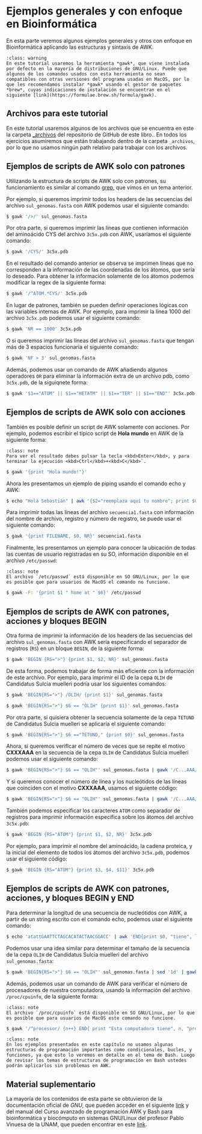 # Ejemplos generales y con enfoque en Bioinformática

En esta parte veremos algunos ejemplos generales y otros con enfoque en Bioinformática aplicando las estructuras y sintaxis de AWK.

```{admonition} Advertencia
:class: warning
En este tutorial usaremos la herramienta *gawk*, que viene instalada por defecto en la mayoría de distribuciones de GNU/Linux. Puede que algunos de los comandos usados con esta herramienta no sean compatibles con otras versiones del programa usadas en MacOS, por lo que les recomendamos instalar *gawk* usando el gestor de paquetes *brew*, cuyas indicaciones de instalación se encuentran en el siguiente [link](https://formulae.brew.sh/formula/gawk).
```

## Archivos para este tutorial

En este tutorial usaremos algunos de los archivos que se encuentra en este la carpeta [_archivos](https://github.com/RSG-Ecuador/HerrComp4Bioinfo/Libro/Contenidos/_archivos/) del repositorio de GitHub de este libro.. En todos los ejercicios asumiremos que están trabajando dentro de la carpeta `_archivos`, por lo que no usamos ningún path relativo para trabajar con los archivos.

## Ejemplos de scripts de AWK solo con patrones

Utilizando la estructura de scripts de AWK solo con patrones, su funcionamiento es similar al comando [grep](https://rsg-ecuador.github.io/unix.bioinfo.rsgecuador/content/Curso_basico/04_Procesamiento_ficheros_regex_pipes/4_Grep.html), que vimos en un tema anterior.

Por ejemplo, si queremos imprimir todos los headers de las secuencias del archivo `sul_genomas.fasta` con AWK podemos usar el siguiente comando:

```bash
$ gawk '/>/' sul_genomas.fasta
```

Por otra parte, si queremos imprimir las líneas que contienen información del aminoácido CYS del archivo `3c5x.pdb` con AWK, usaríamos el siguiente comando:

```bash
$ gawk '/CYS/' 3c5x.pdb
```

En el resultado del comando anterior se observa se imprimen líneas que no corresponden a la información de las coordenadas de los átomos, que sería lo deseado. Para obtener la información solamente de los átomos podemos modificar la regex de la siguiente forma:

```bash
$ gawk '/^ATOM.*CYS/' 3c5x.pdb
```

En lugar de patrones, también se pueden definir operaciones lógicas con las variables internas de AWK. Por ejemplo, para imprimir la línea 1000 del archivo `3c5x.pdb` podemos usar el siguiente comando:

```bash
$ gawk 'NR == 1000' 3c5x.pdb
```

O si queremos imprimir las líneas del archivo `sul_genomas.fasta` que tengan más de 3 espacios funcionaría el siguiente comando:

```bash
$ gawk 'NF > 3' sul_genomas.fasta
```

Además, podemos usar un comando de AWK añadiendo algunos operadores `OR` para eliminar la información extra de un archivo pdb, como `3c5x.pdb`, de la siguiqnete forma:

```bash
$ gawk '$1=="ATOM" || $1=="HETATM" || $1=="TER" || $1=="END"' 3c5x.pdb > 3c5x_clean.pdb
```

## Ejemplos de scripts de AWK solo con acciones

También es posible definir un script de AWK solamente con acciones. Por ejemplo, podemos escribir el típico script de **Hola mundo** en AWK de la siguiente forma:

```{admonition} Nota
:class: note
Para ver el resultado debes pulsar la tecla <kbd>Enter</kbd>, y para terminar la ejecución <kbd>Ctrl</kbd>+<kbd>C</kbd>`. 
```

```bash
$ gawk '{print "Hola mundo!"}' 
```

Ahora les presentamos un ejemplo de piping usando el comando echo y AWK:

```bash
$ echo "Hola Sebastián" | awk '{$2="reemplaza aquí tu nombre"; print $0}'
```

Para imprimir todas las líneas del archivo `secuencia1.fasta` con información del nombre de archivo, registro y número de registro, se puede usar el siguiente comando:

```bash
$ gawk '{print FILENAME, $0, NR}' secuencia1.fasta
```

Finalmente, les presentamos un ejemplo para conocer la ubicación de todas las cuentas de usuario registradas en su SO, información disponible en el archivo `/etc/passwd`:

```{admonition} Nota
:class: note
El archivo `/etc/passwd` está disponible en SO GNU/Linux, por lo que es posible que para usuarios de MacOS el comando no funcione.  
```

```bash
$ gawk -F: '{print $1 " home at " $6}' /etc/passwd
```

## Ejemplos de scripts de AWK con patrones, acciones y bloques BEGIN

Otra forma de imprimir la información de los headers de las secuencias del archivo `sul_genomas.fasta` con AWK sería especificando el separador de registros (`RS`) en un bloque `BEGIN`, de la siguiente forma:

```bash
$ gawk 'BEGIN {RS=">"} {print $1, $2, NR}' sul_genomas.fasta
```

De esta forma, podemos trabajar de forma más eficiente con la información de este archivo. Por ejemplo, para imprimir el ID de la cepa `OLIH` de Candidatus Sulcia muelleri podría usar los siguientes comandos:

```bash
$ gawk 'BEGIN{RS=">"} /OLIH/ {print $1}' sul_genomas.fasta
```

```bash
$ gawk 'BEGIN{RS=">"} $6 == "OLIH" {print $1}' sul_genomas.fasta
```

Por otra parte, si quisiera obtener la secuencia solamente de la cepa `TETUND` de Candidatus Sulcia muelleri se aplicaría el siguiente comando:

```bash
$ gawk 'BEGIN{RS=">"} $6 =="TETUND," {print $0}' sul_genomas.fasta
```

Ahora, si queremos verifIcar el número de veces que se repite el motivo **CXXXAAA** en la secuencia de la cepa `OLIH` de Candidatus Sulcia muelleri podemos usar el siguiente comando:

```bash
$ gawk 'BEGIN{RS=">"} $6 == "OLIH"' sul_genomas.fasta | gawk '/C...AAA/{x++}END{print x}'
```

Y si queremos conocer el número de línea y los nucleótidos de las líneas que coinciden con el motivo **CXXXAAA**, usamos el siguiente código:

```bash
$ gawk 'BEGIN{RS=">"} $6 == "OLIH"' sul_genomas.fasta | gawk '/C...AAA/{print NR, $0}'
```

También podemos especificar los caracteres `ATOM` como separador de registros para imprimir información específica sobre los átomos del archivo `3c5x.pdb`:

```bash
$ gawk 'BEGIN {RS="ATOM"} {print $1, $2, NR}' 3c5x.pdb
```

Por ejemplo, para imprimir el nombre del aminoácido, la cadena proteica, y la inicial del elemento de todos los átomos del archivo `3c5x.pdb`, podemos usar el siguiente código:

```bash
$ gawk 'BEGIN {RS="ATOM"} {print $3, $4, $11}' 3c5x.pdb
```

## Ejemplos de scripts de AWK con patrones, acciones, y bloques BEGIN y END

Para determinar la longitud de una secuencia de nucleótidos con AWK, a partir de un string escrito con el comando echo, podemos usar el siguiente comando:

```bash
$ echo 'atattGAATTCTAGCACATACTAACGGACC' | awk 'END{print $0, "tiene", length($0), "nt de longitud"}'
```

Podemos usar una idea similar para determinar el tamaño de la secuencia de la cepa `OLIH` de Candidatus Sulcia muelleri del archivo `sul_genomas.fasta`:

```bash
$ gawk 'BEGIN{RS=">"} $6 == "OLIH"' sul_genomas.fasta | sed '1d' | gawk '{sum=sum+length($0)} END{print "Secuencia de cepa OLIH de Candidatus Sulcia muelleri tiene", sum, "nt de longitud"}'
```

Además, podemos usar un comando de AWK para verificar el número de procesadores de nuestra computadora, usando la información del archivo `/proc/cpuinfo`, de la siguiente forma:

```{admonition} Nota
:class: note
El archivo `/proc/cpuinfo` está disponible en SO GNU/Linux, por lo que es posible que para usuarios de MacOS este comando no funcione.  
```

```bash
$ gawk '/^processor/ {n++} END{ print "Esta computadora tiene", n, "procesadores"}' /proc/cpuinfo 
```

```{admonition} Nota importante
:class: note
En los ejemplos presentados en este capítulo no usamos algunas estructuras de programación importantes como condicionales, bucles, y funciones, ya que esto lo veremos en detalle en el tema de Bash. Luego de revisar los temas de estructuras de programación en Bash ustedes podrán aplicarlos sin problemas en AWK. 
```

## Material suplementario

La mayoría de los contenidos de esta parte se obtuvieron de la documentación oficial de *GNU*, que pueden acceder en el siguiente [link](https://www.gnu.org/software/gawk/manual/gawk.html) y del manual del Curso avanzado de programación AWK y Bash para bioinformática y biocómputo en sistemas GNU/Linux del profesor Pablo Vinuesa de la UNAM, que pueden encontrar en este [link](https://vinuesa.github.io/intro2linux/index.html).
